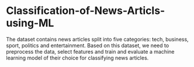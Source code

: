 # Classification-of-News-Articls-using-ML
The dataset contains news articles split into five categories: tech, business, sport, politics and entertainment. Based on this dataset, we need to preprocess the data, select features and train and evaluate a machine learning model of their choice for classifying news articles. 
